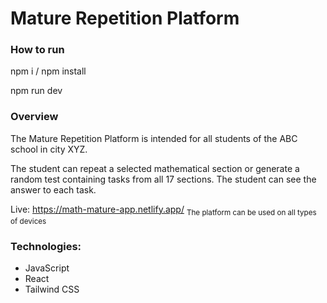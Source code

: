 ﻿# Mature Repetition Platform

### How to run
<p>npm i / npm install</p>
<p>npm run dev</p>


### Overview
<p>The Mature Repetition Platform is intended for all students of the ABC school in city XYZ.<p>
<p>The student can repeat a selected mathematical section or generate a random test containing tasks from all 17 sections. The student can see the answer to each task.</p>

Live: https://math-mature-app.netlify.app/
<sub>The platform can be used on all types of devices</sub>
### Technologies:
* JavaScript
* React
* Tailwind CSS

